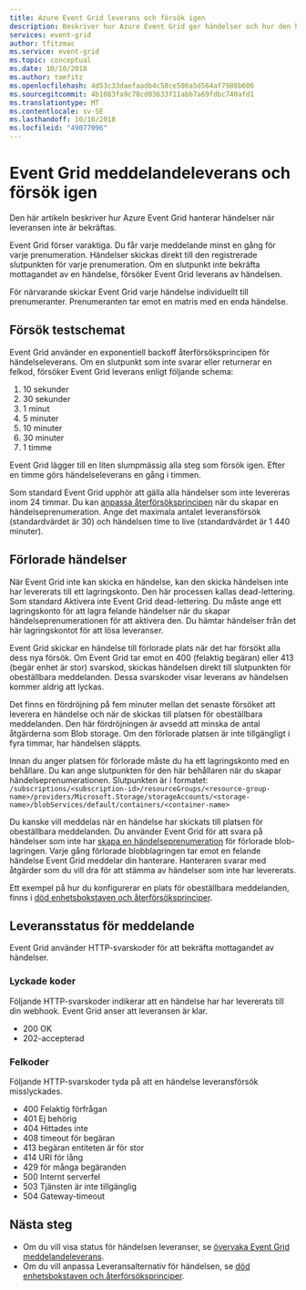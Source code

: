 ```yaml
---
title: Azure Event Grid leverans och försök igen
description: Beskriver hur Azure Event Grid ger händelser och hur den hanterar inte har meddelanden.
services: event-grid
author: tfitzmac
ms.service: event-grid
ms.topic: conceptual
ms.date: 10/10/2018
ms.author: tomfitz
ms.openlocfilehash: 4d53c33daefaadb4c58ce500a5d564af7988b606
ms.sourcegitcommit: 4b1083fa9c78cd03633f11abb7a69fdbc740afd1
ms.translationtype: MT
ms.contentlocale: sv-SE
ms.lasthandoff: 10/10/2018
ms.locfileid: "49077096"
---
```

# <a name="event-grid-message-delivery-and-retry"></a>Event Grid meddelandeleverans och försök igen

Den här artikeln beskriver hur Azure Event Grid hanterar händelser när leveransen inte är bekräftas.

Event Grid förser varaktiga. Du får varje meddelande minst en gång för varje prenumeration. Händelser skickas direkt till den registrerade slutpunkten för varje prenumeration. Om en slutpunkt inte bekräfta mottagandet av en händelse, försöker Event Grid leverans av händelsen.

För närvarande skickar Event Grid varje händelse individuellt till prenumeranter. Prenumeranten tar emot en matris med en enda händelse.

## <a name="retry-schedule-and-duration"></a>Försök testschemat

Event Grid använder en exponentiell backoff återförsöksprincipen för händelseleverans. Om en slutpunkt som inte svarar eller returnerar en felkod, försöker Event Grid leverans enligt följande schema:

1. 10 sekunder
2. 30 sekunder
3. 1 minut
4. 5 minuter
5. 10 minuter
6. 30 minuter
7. 1 timme

Event Grid lägger till en liten slumpmässig alla steg som försök igen. Efter en timme görs händelseleverans en gång i timmen.

Som standard Event Grid upphör att gälla alla händelser som inte levereras inom 24 timmar. Du kan [anpassa återförsöksprincipen](manage-event-delivery.md) när du skapar en händelseprenumeration. Ange det maximala antalet leveransförsök (standardvärdet är 30) och händelsen time to live (standardvärdet är 1 440 minuter).

## <a name="dead-letter-events"></a>Förlorade händelser

När Event Grid inte kan skicka en händelse, kan den skicka händelsen inte har levererats till ett lagringskonto. Den här processen kallas dead-lettering. Som standard Aktivera inte Event Grid dead-lettering. Du måste ange ett lagringskonto för att lagra felande händelser när du skapar händelseprenumerationen för att aktivera den. Du hämtar händelser från det här lagringskontot för att lösa leveranser.

Event Grid skickar en händelse till förlorade plats när det har försökt alla dess nya försök. Om Event Grid tar emot en 400 (felaktig begäran) eller 413 (begär enhet är stor) svarskod, skickas händelsen direkt till slutpunkten för obeställbara meddelanden. Dessa svarskoder visar leverans av händelsen kommer aldrig att lyckas.

Det finns en fördröjning på fem minuter mellan det senaste försöket att leverera en händelse och när de skickas till platsen för obeställbara meddelanden. Den här fördröjningen är avsedd att minska de antal åtgärderna som Blob storage. Om den förlorade platsen är inte tillgängligt i fyra timmar, har händelsen släppts.

Innan du anger platsen för förlorade måste du ha ett lagringskonto med en behållare. Du kan ange slutpunkten för den här behållaren när du skapar händelseprenumerationen. Slutpunkten är i formatet: `/subscriptions/<subscription-id>/resourceGroups/<resource-group-name>/providers/Microsoft.Storage/storageAccounts/<storage-name>/blobServices/default/containers/<container-name>`

Du kanske vill meddelas när en händelse har skickats till platsen för obeställbara meddelanden. Du använder Event Grid för att svara på händelser som inte har [skapa en händelseprenumeration](../storage/blobs/storage-blob-event-quickstart.md?toc=%2fazure%2fevent-grid%2ftoc.json) för förlorade blob-lagringen. Varje gång förlorade blobblagringen tar emot en felande händelse Event Grid meddelar din hanterare. Hanteraren svarar med åtgärder som du vill dra för att stämma av händelser som inte har levererats.

Ett exempel på hur du konfigurerar en plats för obeställbara meddelanden, finns i [död enhetsbokstaven och återförsöksprinciper](manage-event-delivery.md).

## <a name="message-delivery-status"></a>Leveransstatus för meddelande

Event Grid använder HTTP-svarskoder för att bekräfta mottagandet av händelser. 

### <a name="success-codes"></a>Lyckade koder

Följande HTTP-svarskoder indikerar att en händelse har har levererats till din webhook. Event Grid anser att leveransen är klar.

- 200 OK
- 202-accepterad

### <a name="failure-codes"></a>Felkoder

Följande HTTP-svarskoder tyda på att en händelse leveransförsök misslyckades.

- 400 Felaktig förfrågan
- 401 Ej behörig
- 404 Hittades inte
- 408 timeout för begäran
- 413 begäran entiteten är för stor
- 414 URI för lång
- 429 för många begäranden
- 500 Internt serverfel
- 503 Tjänsten är inte tillgänglig
- 504 Gateway-timeout

## <a name="next-steps"></a>Nästa steg

* Om du vill visa status för händelsen leveranser, se [övervaka Event Grid meddelandeleverans](monitor-event-delivery.md).
* Om du vill anpassa Leveransalternativ för händelsen, se [död enhetsbokstaven och återförsöksprinciper](manage-event-delivery.md).